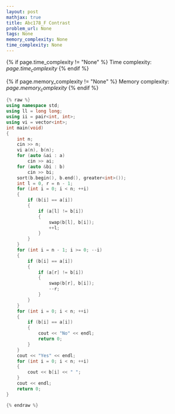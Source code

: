 ```yaml
---
layout: post
mathjax: true
title: Abc178_F Contrast
problem_url: None
tags: None
memory_complexity: None
time_complexity: None
---
```




{% if page.time_complexity != "None" %}
Time complexity: ${{ page.time_complexity }}$
{% endif %}

{% if page.memory_complexity != "None" %}
Memory complexity: ${{ page.memory_complexity }}$
{% endif %}

```cpp
{% raw %}
using namespace std;
using ll = long long;
using ii = pair<int, int>;
using vi = vector<int>;
int main(void)
{
    int n;
    cin >> n;
    vi a(n), b(n);
    for (auto &ai : a)
        cin >> ai;
    for (auto &bi : b)
        cin >> bi;
    sort(b.begin(), b.end(), greater<int>());
    int l = 0, r = n - 1;
    for (int i = 0; i < n; ++i)
    {
        if (b[i] == a[i])
        {
            if (a[l] != b[i])
            {
                swap(b[l], b[i]);
                ++l;
            }
        }
    }
    for (int i = n - 1; i >= 0; --i)
    {
        if (b[i] == a[i])
        {
            if (a[r] != b[i])
            {
                swap(b[r], b[i]);
                --r;
            }
        }
    }
    for (int i = 0; i < n; ++i)
    {
        if (b[i] == a[i])
        {
            cout << "No" << endl;
            return 0;
        }
    }
    cout << "Yes" << endl;
    for (int i = 0; i < n; ++i)
    {
        cout << b[i] << " ";
    }
    cout << endl;
    return 0;
}

{% endraw %}
```